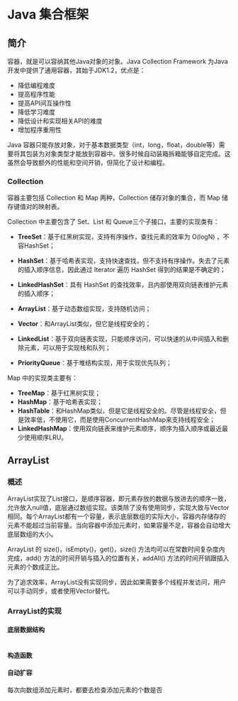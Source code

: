 # Java 集合框架

## 简介

容器，就是可以容纳其他Java对象的对象。Java Collection Framework 为Java开发中提供了通用容器，其始于JDK1.2，优点是：

+ 降低编程难度
+ 提高程序性能
+ 提高API间互操作性
+ 降低学习难度
+ 降低设计和实现相关API的难度
+ 增加程序重用性

Java 容器只能存放对象，对于基本数据类型（int，long，float，double等）需要将其包装为对象类型才能放到容器中。很多时候自动装箱拆箱能够自定完成。这虽然会导致额外的性能和空间开销，但简化了设计和编程。

### Collection

容器主要包括 Collection 和 Map 两种，Collection 储存对象的集合，而 Map 储存键值对的映射表。

Collection 中主要包含了 Set、List 和 Queue三个子接口，主要的实现类有：

+ **TreeSet**：基于红黑树实现，支持有序操作，查找元素的效率为 O(logN) ，不容HashSet；

+ **HashSet**：基于哈希表实现，支持快速查找，但不支持有序操作。失去了元素的插入顺序信息，因此通过 Iterator 遍历 HashSet 得到的结果是不确定的；

+ **LinkedHashSet**：具有 HashSet 的查找效率，且内部使用双向链表维护元素的插入顺序；

+ **ArrayList**：基于动态数组实现，支持随机访问；

+ **Vector**：和ArrayList类似，但它是线程安全的；

+ **LinkedList**：基于双向链表实现，只能顺序访问，可以快速的从中间插入和删除元素，可以用于实现栈和队列；

+ **PriorityQueue**：基于堆结构实现，用于实现优先队列；

Map 中的实现类主要有：

+ **TreeMap**：基于红黑树实现；
+ **HashMap**：基于哈希表实现；
+ **HashTable**：和HashMap类似，但是它是线程安全的。尽管是线程安全，但是效率低，不使用它，而是使用ConcurrentHashMap来支持线程安全；
+ **LinkedHashMap**：使用双向链表来维护元素顺序，顺序为插入顺序或最近最少使用顺序LRU。

## ArrayList

### 概述

ArrayList实现了List接口，是顺序容器，即元素存放的数据与放进去的顺序一致，允许放入null值，底层通过数组实现。该类除了没有使用同步，实现大致与Vector相同。每个ArrayList都有一个容量，表示底层数组的实际大小，容器内存储存的元素不能超过当前容量。当向容器中添加元素时，如果容量不足，容器会自动增大底层数组的大小。

ArrayList 的 size()，isEmpty()，get()，size() 方法均可以在常数时间复杂度内完成，add() 方法的时间开销与插入的位置有关，addAll() 方法的时间开销跟插入元素的个数成正比。

为了追求效率，ArrayList没有实现同步，因此如果需要多个线程并发访问，用户可以手动同步，或者使用Vector替代。

### ArrayList的实现

 #### 底层数据结构

```java
```

#### 构造函数

#### 自动扩容

每次向数组添加元素时，都要去检查添加元素的个数是否